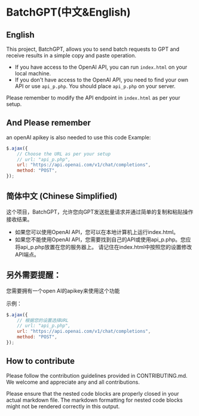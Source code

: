# BatchGPT(中文&English)

## English
This project, BatchGPT, allows you to send batch requests to GPT and receive results in a simple copy and paste operation.
- If you have access to the OpenAI API, you can run `index.html` on your local machine. 
- If you don't have access to the OpenAI API, you need to find your own API or use `api_p.php`. You should place `api_p.php` on your server.

Please remember to modify the API endpoint in `index.html` as per your setup.
## And Please remember
an openAI apikey is also needed to use this code
Example:
```javascript
$.ajax({
    // Choose the URL as per your setup
    // url: "api_p.php",          
    url: "https://api.openai.com/v1/chat/completions",
    method: "POST",
});
```
## 简体中文 (Chinese Simplified)
这个项目，BatchGPT，允许您向GPT发送批量请求并通过简单的复制和粘贴操作接收结果。

- 如果您可以使用OpenAI API，您可以在本地计算机上运行index.html。
- 如果您不能使用OpenAI API，您需要找到自己的API或使用api_p.php。您应将api_p.php放置在您的服务器上。
请记住在index.html中按照您的设置修改API端点。
## 另外需要提醒：
您需要拥有一个open AI的apikey来使用这个功能

示例：
```javascript
$.ajax({
    // 根据您的设置选择URL
    // url: "api_p.php",          
    url: "https://api.openai.com/v1/chat/completions",
    method: "POST",
});
```


## How to contribute
Please follow the contribution guidelines provided in CONTRIBUTING.md. We welcome and appreciate any and all contributions.


Please ensure that the nested code blocks are properly closed in your actual markdown file. The markdown formatting for nested code blocks might not be rendered correctly in this output.
